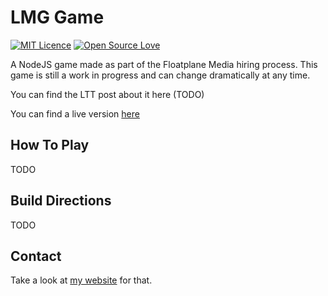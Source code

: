 # LMG Game
[![MIT Licence](https://badges.frapsoft.com/os/mit/mit.svg)](https://github.com/sonicer105/LMGGame/blob/master/LICENSE)
[![Open Source Love](https://badges.frapsoft.com/os/v1/open-source.svg)](https://github.com/sonicer105/LMGGame/blob/master/LICENSE)


A NodeJS game made as part of the Floatplane Media hiring process. This game is still a work in progress and can change
dramatically at any time.

You can find the LTT post about it here (TODO)

You can find a live version [here](https://infinite-brook-45557.herokuapp.com/)
## How To Play
TODO
## Build Directions
TODO
## Contact
Take a look at [my website](https://sailextech.me/resume#Socials) for that.
